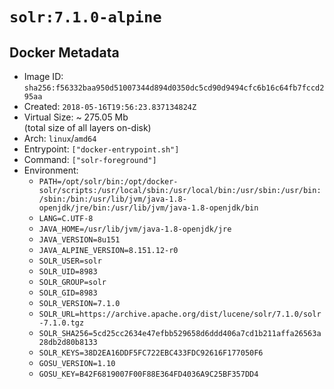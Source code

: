 # `solr:7.1.0-alpine`

## Docker Metadata

- Image ID: `sha256:f56332baa950d51007344d894d0350dc5cd90d9494cfc6b16c64fb7fccd295aa`
- Created: `2018-05-16T19:56:23.837134824Z`
- Virtual Size: ~ 275.05 Mb  
  (total size of all layers on-disk)
- Arch: `linux`/`amd64`
- Entrypoint: `["docker-entrypoint.sh"]`
- Command: `["solr-foreground"]`
- Environment:
  - `PATH=/opt/solr/bin:/opt/docker-solr/scripts:/usr/local/sbin:/usr/local/bin:/usr/sbin:/usr/bin:/sbin:/bin:/usr/lib/jvm/java-1.8-openjdk/jre/bin:/usr/lib/jvm/java-1.8-openjdk/bin`
  - `LANG=C.UTF-8`
  - `JAVA_HOME=/usr/lib/jvm/java-1.8-openjdk/jre`
  - `JAVA_VERSION=8u151`
  - `JAVA_ALPINE_VERSION=8.151.12-r0`
  - `SOLR_USER=solr`
  - `SOLR_UID=8983`
  - `SOLR_GROUP=solr`
  - `SOLR_GID=8983`
  - `SOLR_VERSION=7.1.0`
  - `SOLR_URL=https://archive.apache.org/dist/lucene/solr/7.1.0/solr-7.1.0.tgz`
  - `SOLR_SHA256=5cd25cc2634e47efbb529658d6ddd406a7cd1b211affa26563a28db2d80b8133`
  - `SOLR_KEYS=38D2EA16DDF5FC722EBC433FDC92616F177050F6`
  - `GOSU_VERSION=1.10`
  - `GOSU_KEY=B42F6819007F00F88E364FD4036A9C25BF357DD4`
